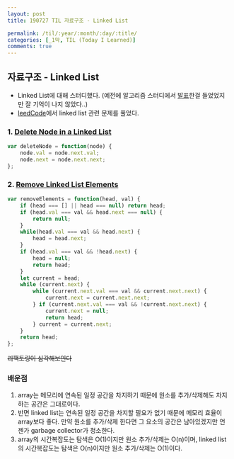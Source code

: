 ```yaml
---
layout: post
title: 190727 TIL 자료구조 - Linked List

permalink: /til/:year/:month/:day/:title/
categories: [_1막, TIL (Today I Learned)]
comments: true
---
```


## **자료구조 - Linked List**

- Linked List에 대해 스터디했다. (예전에 알고리즘 스터디에서 [발표](https://github.com/childrenOfCrong/AS/blob/master/HTMLhead/algorithmStudy/linkedList.md)한걸 들었었지만 잘 기억이 나지 않았다..)
- [leedCode](https://leetcode.com/)에서 linked list 관련 문제를 풀었다.

### 1. [Delete Node in a Linked List](https://leetcode.com/problems/delete-node-in-a-linked-list/)  

```js
var deleteNode = function(node) {
    node.val = node.next.val;
    node.next = node.next.next;
};
```

### 2. [Remove Linked List Elements](https://leetcode.com/problems/remove-linked-list-elements/)  
 
```js
var removeElements = function(head, val) {
    if (head === [] || head === null) return head;
    if (head.val === val && head.next === null) {
        return null;
    }
    while(head.val === val && head.next) {
        head = head.next;
    }
    if (head.val === val && !head.next) {
        head = null;
        return head;
    }
    let current = head;
    while (current.next) {
        while (current.next.val === val && current.next.next) {
            current.next = current.next.next;
        } if (current.next.val === val && !current.next.next) {
            current.next = null;
            return head;
        } current = current.next; 
    }
    return head;
};
```
~~리팩토링이 심각해보인다~~

### 배운점  

1. array는 메모리에 연속된 일정 공간을 차지하기 때문에 원소를 추가/삭제해도 차지하는 공간은 그대로이다. 
2. 반면 linked list는 연속된 일정 공간을 차지할 필요가 없기 때문에 메모리 효율이 array보다 좋다. 만약 원소를 추가/삭제 한다면 그 요소의 공간은 남아있겠지만 언젠가 garbage collector가 청소한다. 
3. array의 시간복잡도는 탐색은 O(1)이지만 원소 추가/삭제는 O(n)이며, linked list의 시간복잡도는 탐색은 O(n)이지만 원소 추가/삭제는 O(1)이다.
